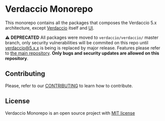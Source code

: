 # Verdaccio Monorepo

This monorepo contains all the packages that composes the Verdaccio 5.x architecture, except [Verdaccio](https://github.com/verdaccio/verdaccio) itself and [UI](https://github.com/verdaccio/ui).

⚠️ **DEPRECATED** All packages were moved to `verdaccio/verdaccio/` master branch, only security vulnerabilities will be commited on this repo until verdaccio@5.x.x is being is replaced by major release. Features please refer to [the main repository](https://github.com/verdaccio/verdaccio). **Only bugs and security updates are allowed on this repository**.

## Contributing

Please, refer to our [CONTRIBUTING](CONTRIBUTING.md) to learn how to contribute.

## License

Verdaccio Monorepo is an open source project with [MIT license](LICENSE)
